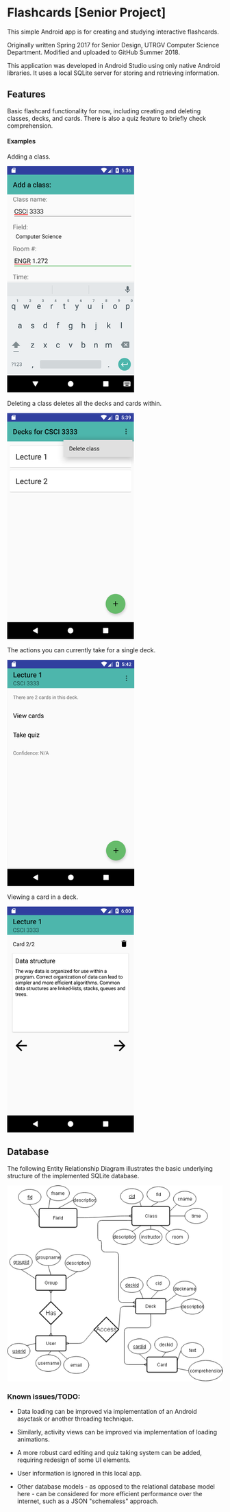 # Flashcards [Senior Project]
This simple Android app is for creating and studying interactive flashcards.

Originally written Spring 2017 for Senior Design, UTRGV Computer Science Department.
Modified and uploaded to GitHub Summer 2018.

This application was developed in Android Studio using only native Android libraries. It uses a local SQLite server for storing and retrieving information.

## Features
Basic flashcard functionality for now, including creating and deleting classes, decks, and cards. There is also a quiz feature to briefly check comprehension.

#### Examples

Adding a class.

![Screen 1](docs/screen1.png)

Deleting a class deletes all the decks and cards within.

![Screen 2](docs/screen2.png)

The actions you can currently take for a single deck.

![Screen 3](docs/screen3.png)

Viewing a card in a deck.

![Screen 4](docs/screen4.png)

##   Database
The following Entity Relationship Diagram illustrates the basic underlying structure of the implemented SQLite database.

![ERD Diagram](docs/ERD.png)

### Known issues/TODO:
- Data loading can be improved via implementation of an Android asyctask or another threading technique.
- Similarly, activity views can be improved via implementation of loading animations.
- A more robust card editing and quiz taking system can be added, requiring redesign of some UI elements.


- User information is ignored in this local app.
- Other database models - as opposed to the relational database model here - can be considered for more efficient performance over the internet, such as a JSON "schemaless" approach.
